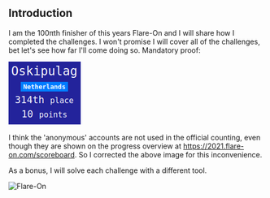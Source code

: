 ## Introduction

I am the 100πth finisher of this years Flare-On and I will share how I completed the challenges.  I won't promise I will cover all of the challenges, bet let's see how far I'll come doing so. Mandatory proof:

![100π](/images/314.png "100π")

I think the 'anonymous' accounts are not used in the official counting, even though they are shown on the progress overview at https://2021.flare-on.com/scoreboard. So I corrected the above image for this inconvenience.

As a bonus, I will solve each challenge with a different tool.

![Flare-On](https://www.fireeye.com/content/dam/fireeye-www/blog/images/flare-on8/flare-on8.png "Flare-On")
